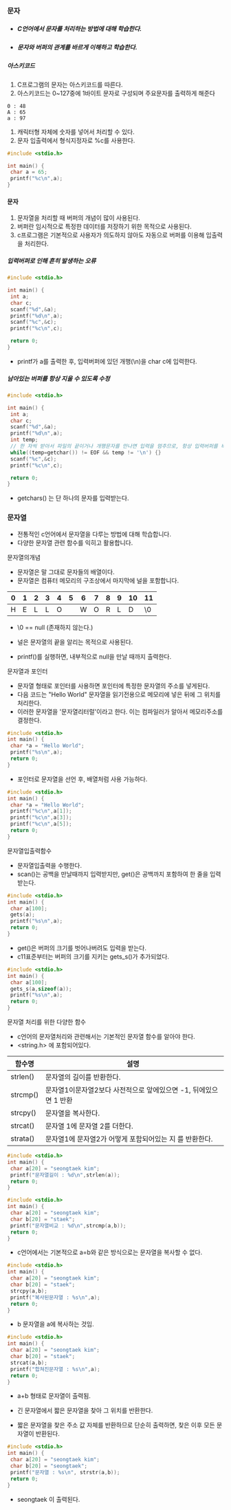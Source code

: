 





### 문자

- ##### C언어에서 문자를 처리하는 방법에 대해 학습한다.

- ##### 문자와 버퍼의 관계를 바르게 이해하고 학습한다.





##### 아스키코드

1. C프로그램의 문자는 아스키코드를 따른다.
2. 아스키코드는 0~127중에 1바이트 문자로 구성되며 주요문자를 출력하게 해준다

~~~
0 : 48
A : 65
a : 97
~~~



1. 캐릭터형 자체에 숫자를 넣어서 처리할 수 있다.
2. 문자 입출력에서 형식지정자로 %c를 사용한다.

~~~c
#include <stdio.h>

int main() {
 char a = 65;
 printf("%c\n",a);
}
~~~







#### 문자

1. 문자열을 처리할 때 버퍼의 개념이 많이 사용된다.
2. 버퍼란 임시적으로 특정한 데이터를 저장하기 위한 목적으로 사용된다.
3. c프로그램은 기본적으로 사용자가 의도하지 않아도 자동으로 버퍼를 이용해 입출력을 처리한다.



##### 입력버퍼로 인해 흔히 발생하는 오류

~~~c
#include <stdio.h>

int main() {
 int a;
 char c;
 scanf("%d",&a);
 printf("%d\n",a);
 scanf("%c",&c);
 printf("%c\n",c);

 return 0;
}
~~~

- printf가 a를 출력한 후, 입력버퍼에 있던 개행(\n)을 char c에 입력한다.



##### 남아있는 버퍼를 항상 지울 수 있도록 수정

~~~c
#include <stdio.h>

int main() {
 int a;
 char c;
 scanf("%d",&a);
 printf("%d\n",a);
 int temp;
 // 한 자씩 받아서 파일의 끝이거나 개행문자를 만나면 입력을 멈추므로, 항상 입력버퍼를 비워야한다.
 while((temp=getchar()) != EOF && temp != '\n') {}
 scanf("%c",&c);
 printf("%c\n",c);

 return 0;
}

~~~

- getchars() 는 단 하나의 문자를 입력받는다.





### 문자열

- 전통적인 c언어에서 문자열을 다루는 방법에 대해 학습합니다.
- 다양한 문자열 관련 함수를 익히고 활용합니다.



문자열의개념

- 문자열은 말 그대로 문자들의 배열이다.
- 문자열은 컴퓨터 메모리의 구조상에서 마지막에 널을 포함합니다.

| 0    | 1    | 2    | 3    | 4    | 5    | 6    | 7    | 8    | 9    | 10   | 11   |
| ---- | ---- | ---- | ---- | ---- | ---- | ---- | ---- | ---- | ---- | ---- | ---- |
| H    | E    | L    | L    | O    |      | W    | O    | R    | L    | D    | \0   |

- \0 == null (존재하지 않는다.)

- 널은 문자열의 끝을 알리는 목적으로 사용된다.
- printf()를 실행하면, 내부적으로 null을 만날 때까지 출력한다.





문자열과 포인터

- 문자열 형태로 포인터를 사용하면 포인터에 특정한 문자열의 주소를 넣게된다.
- 다음 코드는 "Hello World" 문자열을 읽기전용으로 메모리에 넣은 뒤에 그 위치를 처리한다.
- 이러한 문자열을 '문자열리터럴'이라고 한다. 이는 컴파일러가 알아서 메모리주소를 결정한다.

~~~c
#include <stdio.h>
int main() {
 char *a = "Hello World";
 printf("%s\n",a);
 return 0;
}
~~~



- 포인터로 문자열을 선언 후, 배열처럼 사용 가능하다.

~~~c
#include <stdio.h>
int main() {
 char *a = "Hello World";
 printf("%c\n",a[1]);
 printf("%c\n",a[3]);
 printf("%c\n",a[5]);
 return 0;
}
~~~





문자열입출력함수

- 문자열입출력을 수행한다.
- scan()는 공백을 만날때까지 입력받지만, get()은 공백까지 포함하여 한 줄을 입력받는다.

~~~c
#include <stdio.h>
int main() {
 char a[100];
 gets(a);
 printf("%s\n",a);
 return 0;
}
~~~



- get()은 버퍼의 크기를 벗어나버려도 입력을 받는다.
- c11표준부터는 버퍼의 크기를 지키는 gets_s()가 추가되었다.

~~~c
#include <stdio.h>
int main() {
 char a[100];
 gets_s(a,sizeof(a));
 printf("%s\n",a);
 return 0;
}
~~~





문자열 처리를 위한 다양한 함수

- c언어의 문자열처리와 관련해서는 기본적인 문자열 함수를 알아야 한다.
- <string.h> 에 포함되어있다.

| 함수명   | 설명                                                         |
| -------- | ------------------------------------------------------------ |
| strlen() | 문자열의 길이를 반환한다.                                    |
| strcmp() | 문자열1이문자열2보다 사전적으로 앞에있으면 -1, 뒤에있으면 1 반환 |
| strcpy() | 문자열을 복사한다.                                           |
| strcat() | 문자열 1에 문자열 2를 더한다.                                |
| strata() | 문자열1에 문자열2가 어떻게 포함되어있는 지 를 반환한다.      |



~~~c
#include <stdio.h>
int main() {
 char a[20] = "seongtaek kim";
 printf("문자열길이 : %d\n",strlen(a));
 return 0;
}
~~~



~~~c
#include <stdio.h>
int main() {
 char a[20] = "seongtaek kim";
 char b[20] = "staek";
 printf("문자열비교 : %d\n",strcmp(a,b));
 return 0;
}
~~~



- c언어에서는 기본적으로 a=b와 같은 방식으로는 문자열을 복사할 수 없다.

~~~c
#include <stdio.h>
int main() {
 char a[20] = "seongtaek kim";
 char b[20] = "staek";
 strcpy(a,b);
 printf("복사된문자열 : %s\n",a);
 return 0;
}
~~~

- b 문자열을 a에 복사하는 것임.





~~~c
#include <stdio.h>
int main() {
 char a[20] = "seongtaek kim";
 char b[20] = "staek";
 strcat(a,b);
 printf("합쳐진문자열 : %s\n",a);
 return 0;
}
~~~

- a+b 형태로 문자열이 출력됨.



- 긴 문자열에서 짧은 문자열을 찾아 그 위치를 반환한다.
- 짧은 문자열을 찾은 주소 값 자체를 반환하므로 단순히 출력하면, 찾은 이후 모든 문자열이 반환된다.

~~~c
#include <stdio.h>
int main() {
 char a[20] = "seongtaek kim";
 char b[20] = "seongtaek";
 printf("문자열 : %s\n", strstr(a,b));
 return 0;
}
~~~

- seongtaek 이 출력된다.































































